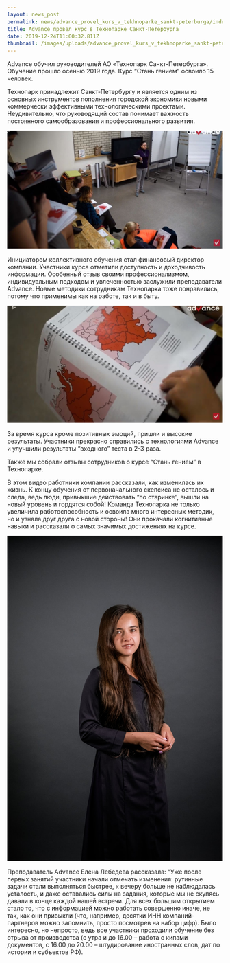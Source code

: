 ```yaml
---
layout: news_post
permalink: news/advance_provel_kurs_v_tekhnoparke_sankt-peterburga/index.html
title: Advance провел курс в Технопарке Санкт-Петербурга
date: 2019-12-24T11:00:32.811Z
thumbnail: /images/uploads/advance_provel_kurs_v_tekhnoparke_sankt-peterburga-01.jpg
---
```

Advance обучил руководителей АО «Технопарк Санкт-Петербурга». Обучение прошло осенью 2019 года. Курс “Стань гением” освоило 15 человек. 

Технопарк принадлежит Санкт-Петербургу и является одним из основных инструментов пополнения городской экономики новыми коммерчески эффективными технологическими проектами. Неудивительно, что руководящий состав понимает важность постоянного самообразования и профессионального развития. 

![](/images/uploads/advance_provel_kurs_v_tekhnoparke_sankt-peterburga-02.jpg)

Инициатором коллективного обучения стал финансовый директор компании. Участники курса отметили доступность и доходчивость информации. Особенный отзыв своими профессионализмом, индивидуальным подходом и увлеченностью заслужили преподаватели Advance. Новые методики сотрудникам Технопарка тоже понравились, потому что применимы как на работе, так и в быту.

![](/images/uploads/advance_provel_kurs_v_tekhnoparke_sankt-peterburga-03.jpg)

За время курса кроме позитивных эмоций, пришли и высокие результаты. Участники прекрасно справились с технологиями Advance и улучшили результаты “входного” теста в 2-3 раза.

Также мы собрали отзывы сотрудников о курсе “Стань гением” в Технопарке.

В этом видео работники компании рассказали, как изменилась их жизнь. К концу обучения от первоначального скепсиса не осталось и следа, ведь люди, привыкшие действовать “по старинке”, вышли на новый уровень и гордятся собой! Команда Технопарка не только увеличила работоспособность и освоила много интересных методик, но и узнала друг друга с новой стороны! Они прокачали когнитивные навыки и рассказали о самых значимых достижениях на курсе.

![](/images/uploads/advance_provel_kurs_v_tekhnoparke_sankt-peterburga-04.jpg)

Преподаватель Advance Елена Лебедева рассказала: “Уже после первых занятий участники начали отмечать изменения: рутинные задачи стали выполняться быстрее, к вечеру больше не наблюдалась усталость, и даже оставались силы на задания, которые мы не скупясь давали в конце каждой нашей встречи. Для всех большим открытием стало то, что с информацией можно работать совершенно иначе, не так, как они привыкли (что, например, десятки ИНН компаний-партнеров можно запомнить, просто посмотрев на набор цифр). Было интересно, но непросто, ведь все участники проходили обучение без отрыва от производства (с утра и до 16.00 – работа с кипами документов, с 16.00 до 20.00 – штудирование иностранных слов, дат по истории и субъектов РФ). 